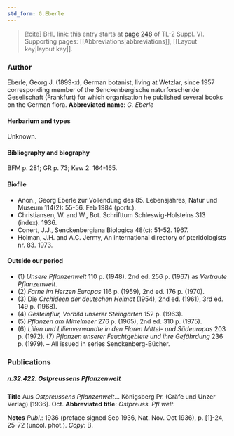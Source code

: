 ```yaml
---
std_form: G.Eberle
---
```


> [!cite] BHL link: this entry starts at [page 248](https://www.biodiversitylibrary.org/page/33260236) of TL-2 Suppl. VI.
> Supporting pages: [[Abbreviations|abbreviations]], [[Layout key|layout key]].

### Author

Eberle, Georg J. (1899-x), German botanist, living at Wetzlar, since 1957 corresponding member of the Senckenbergische naturforschende Gesellschaft (Frankfurt) for which organisation he published several books on the German flora. 
**Abbreviated name**: *G. Eberle*

#### Herbarium and types

Unknown.

#### Bibliography and biography

BFM p. 281; GR p. 73; Kew 2: 164-165.

#### Biofile

- Anon., Georg Eberle zur Vollendung des 85. Lebensjahres, Natur und Museum 114(2): 55-56. Feb 1984 (portr.).
- Christiansen, W. and W., Bot. Schrifttum Schleswig-Holsteins 313 (index). 1936.
- Conert, J.J., Senckenbergiana Biologica 48(c): 51-52. 1967.
- Holman, J.H. and A.C. Jermy, An international directory of pteridologists nr. 83. 1973.

#### Outside our period

- (1) *Unsere Pflanzenwelt* 110 p. (1948). 2nd ed. 256 p. (1967) as *Vertraute Pflanzenwelt*.
- (2) *Farne im Herzen Europas* 116 p. (1959), 2nd ed. 176 p. (1970).
- (3) Die *Orchideen der deutschen Heimat* (1954), 2nd ed. (1961), 3rd ed. 149 p. (1968).
- (4) *Gesteinflur, Vorbild unserer Steingärten* 152 p. (1963).
- (5) *Pflanzen am Mittelmeer* 276 p. (1965), 2nd ed. 310 p. (1975).
- (6) *Lilien und Lilienverwandte in den Floren Mittel- und Südeuropas* 203 p. (1972). (7) *Pflanzen unserer Feuchtgebiete und ihre Gefährdung* 236 p. (1979). – All issued in series Senckenberg-Bücher.

### Publications

##### n.32.422. Ostpreussens Pflanzenwelt

**Title**
Aus *Ostpreussens Pflanzenwelt*... Königsberg Pr. (Gräfe und Unzer Verlag) \[1936\]. Oct.
**Abbreviated title**: *Ostpreuss. Pfl.welt*.

**Notes**
*Publ*.: 1936 (preface signed Sep 1936, Nat. Nov. Oct 1936), p. \[1\]-24, 25-72 (uncol. phot.).
*Copy*: B.

